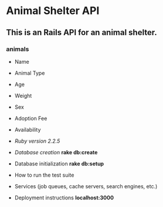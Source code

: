 # Animal Shelter API

## This is an Rails API for an animal shelter.

### animals
* Name
* Animal Type
* Age
* Weight
* Sex
* Adoption Fee
* Availability

* _Ruby version 2.2.5_

* _Database creation_
**rake db:create**

* Database initialization
**rake db:setup**

* How to run the test suite

* Services (job queues, cache servers, search engines, etc.)

* Deployment instructions
**localhost:3000**
